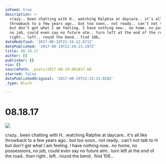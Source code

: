 ```yaml
---
inFeed: true
description: >-
  crazy.. been chatting with H.. watching Ralphie at daycare.. it’s all like
  throwback to a few years ago.. but too soon.. not ready.. can’t not talk to H
  but don’t get what I am feeling. I have nothing now.. no home, no possessions,
  no job, could even say no future atm.. turn left at the end of the road.. then
  right.. left.. round the bend.. find 106…
dateModified: '2017-08-19T22:34:12.071Z'
datePublished: '2017-08-19T22:34:13.197Z'
title: 08.18.17
author: []
publisher: {}
via: {}
sourcePath: _posts/2017-08-19-081817.md
starred: false
datePublishedOriginal: '2017-08-19T22:33:33.029Z'
_type: Blurb

---
```

# 08.18.17
![](https://the-grid-user-content.s3-us-west-2.amazonaws.com/a4a101cb-9582-40c2-9fa0-3662288d7137.png)

crazy.. been chatting with H.. watching Ralphie at daycare.. it's all like throwback to a few years ago.. but too soon.. not ready.. can't not talk to H but don't get what I am feeling. I have nothing now.. no home, no possessions, no job, could even say no future atm.. turn left at the end of the road.. then right.. left.. round the bend.. find 106...